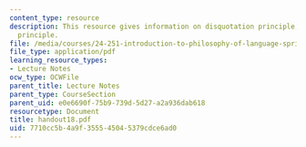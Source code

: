 ```yaml
---
content_type: resource
description: This resource gives information on disquotation principle, and translation
  principle.
file: /media/courses/24-251-introduction-to-philosophy-of-language-spring-2005/7710cc5b4a9f355545045379cdce6ad0_handout18.pdf
file_type: application/pdf
learning_resource_types:
- Lecture Notes
ocw_type: OCWFile
parent_title: Lecture Notes
parent_type: CourseSection
parent_uid: e0e6690f-75b9-739d-5d27-a2a936dab618
resourcetype: Document
title: handout18.pdf
uid: 7710cc5b-4a9f-3555-4504-5379cdce6ad0
---
```

